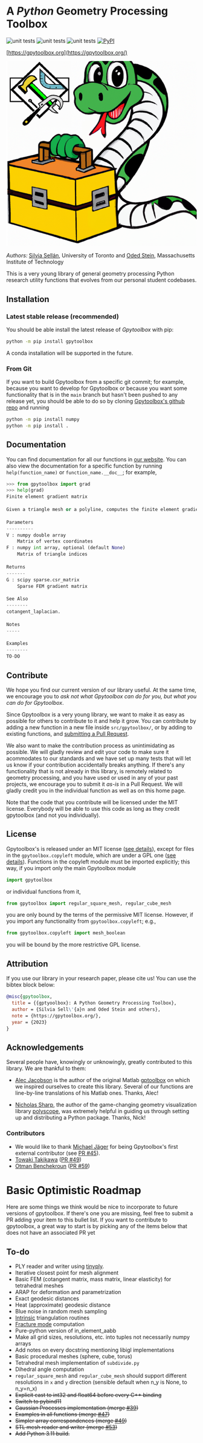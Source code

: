 # A *Python* Geometry Processing Toolbox

![unit
tests](https://github.com/sgsellan/gpytoolbox/actions/workflows/linux_build.yml/badge.svg)
![unit
tests](https://github.com/sgsellan/gpytoolbox/actions/workflows/macos_build.yml/badge.svg)
![unit
tests](https://github.com/sgsellan/gpytoolbox/actions/workflows/windows_build.yml/badge.svg)
[![PyPI](https://img.shields.io/pypi/v/gpytoolbox?style=flat&color=blue)](https://pypi.org/project/gpytoolbox/)

[https://gpytoolbox.org](https://gpytoolbox.org/)

![logo](https://github.com/sgsellan/gpytoolbox/raw/main/docs/assets/images/logo.png)

*Authors:* [Silvia Sellán](https://www.silviasellan.com), University of Toronto
and [Oded Stein](https://odedstein.com), Massachusetts Institute of Technology

This is a very young library of general geometry processing Python research
utility functions that evolves from our personal student codebases. 

## Installation

### Latest stable release (recommended)

You should be able install the latest release of *Gpytoolbox* with pip:
```bash
python -m pip install gpytoolbox
```
A conda installation will be supported in the future.

### From Git

If you want to build Gpytoolbox from a specific git commit; for example, because
you want to develop for Gpytoolbox or because you want some functionality that
is in the `main` branch but hasn't been pushed to any release yet, you should be
able to do so by cloning [Gpytoolbox's github
repo](https://github.com/sgsellan/gpytoolbox) and running
```bash
python -m pip install numpy
python -m pip install .
```

## Documentation

You can find documentation for all our functions in [our
website](https://gpytoolbox.org/). You can also view the documentation for a
specific function by running `help(function_name)` or `function_name.__doc__`;
for example,
```python
>>> from gpytoolbox import grad
>>> help(grad)
Finite element gradient matrix

Given a triangle mesh or a polyline, computes the finite element gradient matrix assuming piecewise linear hat function basis.

Parameters
----------
V : numpy double array
    Matrix of vertex coordinates
F : numpy int array, optional (default None)
    Matrix of triangle indices

Returns
-------
G : scipy sparse.csr_matrix
    Sparse FEM gradient matrix

See Also
--------
cotangent_laplacian.

Notes
-----

Examples
--------
TO-DO
```

## Contribute

We hope you find our current version of our library useful. At the same time, we
encourage you to *ask not what Gpytoolbox can do for you, but what you can do
for Gpytoolbox*. 

Since Gpytoolbox is a very young library, we want to make it as easy as possible
for others to contribute to it and help it grow. You can contribute by adding a
new function in a new file inside `src/gpytoolbox/`, or by adding to existing
functions, and [submitting a Pull
Request](https://docs.github.com/en/pull-requests/collaborating-with-pull-requests/proposing-changes-to-your-work-with-pull-requests/creating-a-pull-request).

We also want to make the contribution process as unintimidating as possible. We
will gladly review and edit your code to make sure it acommodates to our
standards and we have set up many tests that will let us know if your
contribution accidentally breaks anything. If there's any functionality that is
not already in this library, is remotely related to geometry processing, and you
have used or used in any of your past projects, we encourage you to submit it
*as-is* in a Pull Request. We will gladly credit you in the individual function
as well as on this home page.

Note that the code that you contribute will be licensed under the MIT license.
Everybody will be able to use this code as long as they credit gpytoolbox (and
not you individually).

## License

Gpytoolbox's is released under an MIT license ([see details](/LICENSE.MIT)),
except for files in the `gpytoolbox.copyleft` module, which are under a GPL one
([see details](/LICENSE.GPL)). Functions in the copyleft module must be imported
explicitly; this way, if you import only the main Gpytoolbox module
```python
import gpytoolbox
```
or individual functions from it,
```python
from gpytoolbox import regular_square_mesh, regular_cube_mesh
```
you are only bound by the terms of the permissive MIT license. However, if you
import any functionality from `gpytoolbox.copyleft`; e.g.,
```python
from gpytoolbox.copyleft import mesh_boolean
```
you will be bound by the more restrictive GPL license.

## Attribution

If you use our library in your research paper, please cite us! You can use the
bibtex block below:

```bibtex
@misc{gpytoolbox,
  title = {{gptyoolbox}: A Python Geometry Processing Toolbox},
  author = {Silvia Sell\'{a}n and Oded Stein and others},
  note = {https://gpytoolbox.org/},
  year = {2023}
}
```

## Acknowledgements

Several people have, knowingly or unknowingly, greatly contributed to this
library. We are thankful to them:

- [Alec Jacobson](https://www.cs.toronto.edu/~jacobson/) is the author of the
  original Matlab [gptoolbox](https://github.com/alecjacobson/gptoolbox) on
  which we inspired ourselves to create this library. Several of our functions
  are line-by-line translations of his Matlab ones. Thanks, Alec!

- [Nicholas Sharp](https://nmwsharp.com), the author of the game-changing
  geometry visualization library [polyscope](https://polyscope.run/py/), was
  extremely helpful in guiding us through setting up and distributing a Python
  package. Thanks, Nick!

### Contributors

- We would like to thank [Michael Jäger](https://github.com/EmJay276) for being Gpytoolbox's first external contributor (see [PR #45](https://github.com/sgsellan/gpytoolbox/pull/45)).
- [Towaki Takikawa](https://github.com/tovacinni) ([PR #49](https://github.com/sgsellan/gpytoolbox/pull/49))
- [Otman Benchekroun](https://github.com/otmanon) ([PR #59](https://github.com/sgsellan/gpytoolbox/pull/59))


<!-- Most of the functionality in this library is python-only, and it requires no
installation. To use it, simply clone this repository
```bash
git clone --recursive https://github.com/sgsellan/gpytoolbox.git
```
and install all dependencies
```bash
conda install numpy
conda install -c conda-forge igl
conda install -c conda-forge matplotlib 
conda install -c conda-forge scipy
conda install -c conda-forge scikit-sparse
python -m pip install --upgrade pip
python -m pip install polyscope
python -m pip install tetgen
python -m pip install scikit-image
```

Then, use the functions in this library by adding `gpytoolbox` to the python
path and importing; for example,
```python
sys.path.insert(0, os.path.abspath(os.path.join(os.path.dirname(__file__), 'path/to/gpytoolbox')))
from gpytoolbox import regular_square_mesh
v, f = regular_square_mesh(10)
```

Only for certain functionality, `gpyoolbox` uses C++ bindings. These must be
installed only if you wish to use this functionality, and how to do this is
platform-dependent.

### MacOS
Navigate to the cloned repository and run
```bash
mkdir build
cd build
cmake ..
make -j2
```

### Ubuntu
Navigate to the cloned repository and run
```bash
sudo apt-get update
sudo apt-get upgrade
sudo apt-get install libmpfr-dev libgmp-dev
mkdir build
cd build
cmake ..
make -j2
```

### Windows
Navigate to the cloned repository and run
```bash
mkdir build
cd build
cmake -DCMAKE_BUILD_TYPE=Release ..
cmake --build "." --config Release
```

This step may take a few minutes. Once it has completed successfully, you are
free to use the c++ `gpytoolbox` functionality like you would use the pure
Python one; e.g.,
```python
sys.path.insert(0, os.path.abspath(os.path.join(os.path.dirname(__file__), '../ext/gpytoolbox')))
from gpytoolbox import regular_square_mesh, in_element_aabb
v, f = regular_square_mesh(10) # This is a pure python function
query = np.aarray([[0.1,0.1]])
I = in_element_aabb(queries,V,F) # This is a C++ binding
``` -->

# Basic Optimistic Roadmap

Here are some things we think would be nice to incorporate to future versions of
gpytoolbox. If there's one you are missing, feel free to submit a PR adding your item to
this bullet list. If you want to contribute to gpytoolbox, a great way to start is by picking any of the items below that does not have an associated PR yet

## To-do

- PLY reader and writer using [tinyply](https://github.com/ddiakopoulos/tinyply).
- Iterative closest point for mesh alignment
- Basic FEM (cotangent matrix, mass matrix, linear elasticity) for tetrahedral meshes
- ARAP for deformation and parametrization
- Exact geodesic distances
- Heat (approximate) geodesic distance
- Blue noise in random mesh sampling
- [Intrinsic](https://www.cs.cmu.edu/~kmcrane/Projects/NavigatingIntrinsicTriangulations/paper.pdf) triangulation routines
- [Fracture mode](https://www.silviasellan.com/pdf/papers/fracture-harmonics.pdf) computation
- Pure-python version of in_element_aabb
- Make all grid sizes, resolutions, etc. into tuples not necessarily numpy
  arrays
- Add notes on every docstring mentioning libigl implementations
- Basic procedural meshes (sphere, cube, torus)
- Tetrahedral mesh implementation of `subdivide.py`
- Dihedral angle computation
- `regular_square_mesh` and `regular_cube_mesh` should support different resolutions in `x` and `y`
  direction (sensible default when n_y is None, to n_y=n_x)
- ~~Explicit cast to int32 and float64 before every C++ binding~~
- ~~Switch to pybind11~~
- ~~Gaussian Processes implementation (merge [#39](https://github.com/sgsellan/gpytoolbox/pull/39))~~
- ~~Examples in all functions (merge [#47](https://github.com/sgsellan/gpytoolbox/pull/47))~~
- ~~Simpler array correspondences (merge [#49](https://github.com/sgsellan/gpytoolbox/pull/49))~~
- ~~STL mesh reader and writer (merge [#53](https://github.com/sgsellan/gpytoolbox/pull/53))~~
- ~~Add Python 3.11 build.~~
